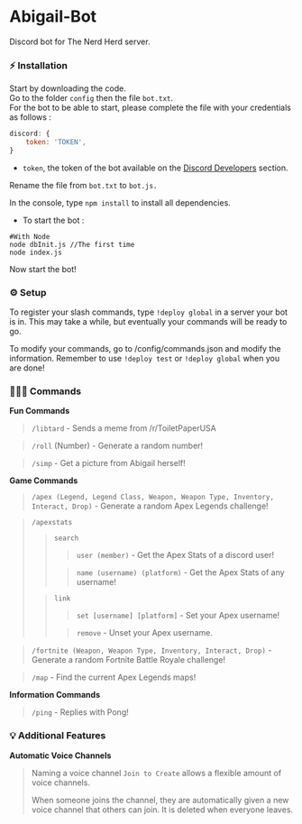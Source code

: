# Abigail-Bot
Discord bot for The Nerd Herd server.

### ⚡ Installation

Start by downloading the code.<br>
Go to the folder `config` then the file `bot.txt`.<br>
For the bot to be able to start, please complete the file with your credentials as follows :

```js
discord: {
    token: 'TOKEN',
}
```

- `token`, the token of the bot available on the [Discord Developers](https://discordapp.com/developers/applications) section.

Rename the file from `bot.txt` to `bot.js.`

In the console, type `npm install` to install all dependencies.

- To start the bot :
```
#With Node
node dbInit.js //The first time
node index.js
```

Now start the bot!

### ⚙️ Setup

To register your slash commands, type `!deploy global` in a server your bot is in.
This may take a while, but eventually your commands will be ready to go.

To modify your commands, go to /config/commands.json and modify the information. Remember to use `!deploy test` or `!deploy global` when you are done!

### 👩🏻‍💻 Commands

**Fun Commands**
> `/libtard` - Sends a meme from /r/ToiletPaperUSA

> `/roll` (Number) - Generate a random number!

> `/simp` - Get a picture from Abigail herself!

**Game Commands**
> `/apex (Legend, Legend Class, Weapon, Weapon Type, Inventory, Interact, Drop)` - Generate a random Apex Legends challenge!

> `/apexstats`
> > `search`
> > > `user (member)` - Get the Apex Stats of a discord user!
> > 
> > > `name (username) (platform)` - Get the Apex Stats of any username!
>
> > `link`
> > > `set [username] [platform]` - Set your Apex username!
> >
> > > `remove` - Unset your Apex username.

> `/fortnite (Weapon, Weapon Type, Inventory, Interact, Drop)` - Generate a random Fortnite Battle Royale challenge!

> `/map` - Find the current Apex Legends maps!

**Information Commands**
> `/ping` - Replies with Pong!

### 💡 Additional Features

**Automatic Voice Channels**

> Naming a voice channel `Join to Create` allows a flexible amount of voice channels.
>
> When someone joins the channel, they are automatically given a new voice channel that others can join. It is deleted when everyone leaves.